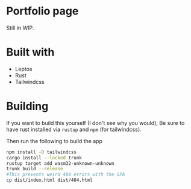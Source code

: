 # Portfolio page
Still in WIP.

# Built with
- Leptos
- Rust
- Tailwindcss

# Building 
If you want to build this yourself (I don't see why you would),
Be sure to have rust installed via `rustup` and `npm` (for tailwindcss).

Then run the following to build the app
```sh
npm install -D tailwindcss
cargo install --locked trunk
rustup target add wasm32-unknown-unknown
trunk build --release
#This prevents weird 404 errors with the SPA
cp dist/index.html dist/404.html
```